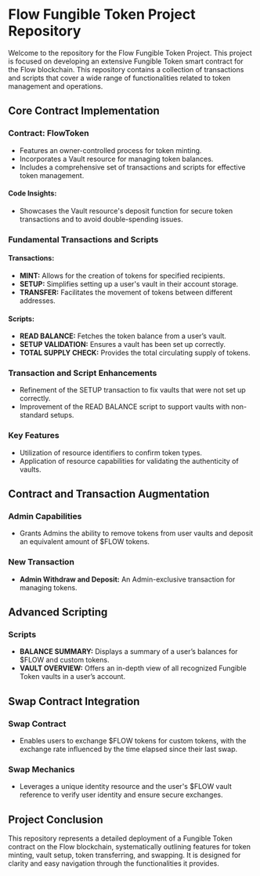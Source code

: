 # Flow Fungible Token Project Repository

Welcome to the repository for the Flow Fungible Token Project. This project is focused on developing an extensive Fungible Token smart contract for the Flow blockchain. This repository contains a collection of transactions and scripts that cover a wide range of functionalities related to token management and operations.

## Core Contract Implementation

### Contract: FlowToken
- Features an owner-controlled process for token minting.
- Incorporates a Vault resource for managing token balances.
- Includes a comprehensive set of transactions and scripts for effective token management.

#### Code Insights:
- Showcases the Vault resource's deposit function for secure token transactions and to avoid double-spending issues.

### Fundamental Transactions and Scripts

#### Transactions:
- **MINT:** Allows for the creation of tokens for specified recipients.
- **SETUP:** Simplifies setting up a user's vault in their account storage.
- **TRANSFER:** Facilitates the movement of tokens between different addresses.

#### Scripts:
- **READ BALANCE:** Fetches the token balance from a user’s vault.
- **SETUP VALIDATION:** Ensures a vault has been set up correctly.
- **TOTAL SUPPLY CHECK:** Provides the total circulating supply of tokens.

### Transaction and Script Enhancements
- Refinement of the SETUP transaction to fix vaults that were not set up correctly.
- Improvement of the READ BALANCE script to support vaults with non-standard setups.

### Key Features
- Utilization of resource identifiers to confirm token types.
- Application of resource capabilities for validating the authenticity of vaults.

## Contract and Transaction Augmentation

### Admin Capabilities
- Grants Admins the ability to remove tokens from user vaults and deposit an equivalent amount of $FLOW tokens.

### New Transaction
- **Admin Withdraw and Deposit:** An Admin-exclusive transaction for managing tokens.

## Advanced Scripting

### Scripts
- **BALANCE SUMMARY:** Displays a summary of a user’s balances for $FLOW and custom tokens.
- **VAULT OVERVIEW:** Offers an in-depth view of all recognized Fungible Token vaults in a user’s account.

## Swap Contract Integration

### Swap Contract
- Enables users to exchange $FLOW tokens for custom tokens, with the exchange rate influenced by the time elapsed since their last swap.

### Swap Mechanics
- Leverages a unique identity resource and the user's $FLOW vault reference to verify user identity and ensure secure exchanges.

## Project Conclusion
This repository represents a detailed deployment of a Fungible Token contract on the Flow blockchain, systematically outlining features for token minting, vault setup, token transferring, and swapping. It is designed for clarity and easy navigation through the functionalities it provides.
